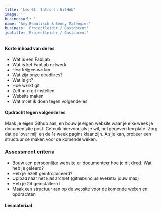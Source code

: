 ```yaml
---
title: 'Les 01: Intro en GitHub'
image: ''
businessurl: ''
name: 'Amy Beaulisch & Benny Malengier'
business: 'Projectleider / Gastdocent'
jobtitle: 'Projectleider / Gastdocent'
---
```

> 

#### Korte inhoud van de les
- Wat is een FabLab
- Wat is het FabLab netwerk
- Hoe krijgen we les
- Wat zijn onze deadlines?
- Wat is git?
- Hoe werkt git
- Zelf mijn git instellen
- Website maken
- Wat moet ik doen tegen volgende les

#### Opdracht tegen volgende les

Maak je eigen Github aan, en bouw je eigen website waar je elke week je documentatie post. Gebruik hiervoor, als je wil, het gegeven template. Zorg dat de 'over mij' en de 1e week pagina klaar zijn. Als je kan, probeer een structuur de maken voor de komende weken.

### Assessment criteria

- Bouw een persoonlijke website en documenteer hoe je dit deed. Wat heb je geleerd?
- Heb je jezelf geïntroduceerd?
- Upload naar het klas archief (github/inclusievekets/ jouw map)
- Heb je Git geïnstalleerd
- Maak een structuur aan op de website voor de komende weken en opdrachten


#### Lesmateriaal
<!--
- [Presentatie rond FabLabs en intro FabZero]({{site.baseurl}}/assets/images/Lesson1/Intro_tot_FabZero.pdf)
- [Presentatie Github, door Hubspot]({{site.baseurl}}/assets/images/Lesson1/BasisGithub_Hubspot.pdf)
- [Handleinding Github pages opzetten en aanpassen]({{site.baseurl}}/assets/images/Lesson1/Github_aanpassen.pdf)
- [Git crashcourse for beginners](https://www.youtube.com/watch?v=SWYqp7iY_Tc)

#### Interesante links 
- [Gitlab opzetten / werkt ook voor Github](https://docs.gitlab.com/ee/gitlab-basics/start-using-git.html)  
- [Markdown cheatsheet](https://github.com/adam-p/markdown-here/wiki/Markdown-Cheatsheet#links)
- [Neil Gerschefeld over versie controle](https://vimeo.com/389087714)

-->